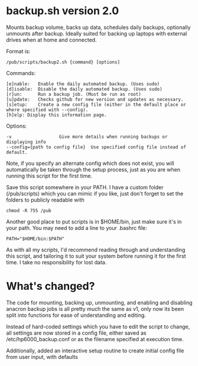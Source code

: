 # backup.sh version 2.0

Mounts backup volume, backs up data, schedules daily backups, optionally unmounts after backup.
Ideally suited for backing up laptops with external drives when at home and connected.

Format is: 

	/pub/scripts/backup2.sh {command} [options]

Commands:

	[e]nable:	Enable the daily automated backup. (Uses sudo)
	[d]isable:	Disable the daily automated backup. (Uses sudo)
	[r]un:		Run a backup job. (Must be run as root)
	[u]pdate:	Checks github for new version and updates as necessary.
	[s]etup:	Create a new config file (either in the default place or where specified with --config).
	[h]elp:	Display this information page.

Options:

	-v					Give more details when running backups or displaying info
	--config={path to config file}	Use specified config file instead of default.

Note, if you specify an alternate config which does not exist, you will automatically be taken
through the setup process, just as you are when running this script for the first time.

Save this script somewhere in your PATH. I have a custom folder (/pub/scripts) which you can mimic
if you like, just don't forget to set the folders to publicly readable with 

	chmod -R 755 /pub

Another good place to put scripts is in $HOME/bin, just make sure it's in your path. You may need
to add a line to your .bashrc file:

	PATH="$HOME/bin:$PATH"
	
As with all my scripts, I'd recommend reading through and understanding this script, and tailoring it
to suit your system before running it for the first time. I take no responsibility for lost data.

# What's changed?

The code for mounting, backing up, unmounting, and enabling and disabling anacron backup jobs is all
pretty much the same as v1, only now its been split into functions for ease of understanding and editing.

Instead of hard-coded settings which you have to edit the script to change, all settings are now stored 
in a config file, either saved as /etc/hp6000_backup.conf or as the filename specified at execution time.

Additionally, added an interactive setup routine to create initial config file from user input, with defaults
